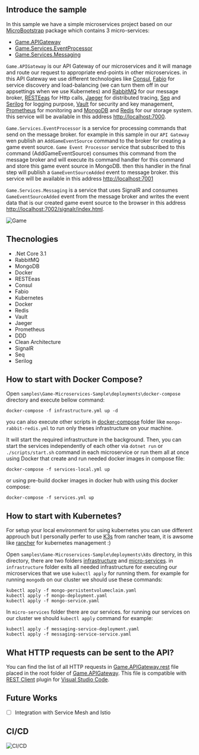 **Introduce the sample**
----------------
In this sample we have a simple microservices project based on our [MicroBootstrap](https://github.com/mehdihadeli/MicroBootstrap/tree/master/src/MicroBootstrap) package which contains 3 micro-services: 
* [Game.APIGateway](https://github.com/mehdihadeli/MicroBootstrap/tree/master/samples/Game-Microservices-Sample/Game.APIGateway)
* [Game.Services.EventProcessor](https://github.com/mehdihadeli/MicroBootstrap/tree/master/samples/Game-Microservices-Sample/Game.Services.EventProcessor)
* [Game.Services.Messaging](https://github.com/mehdihadeli/MicroBootstrap/tree/master/samples/Game-Microservices-Sample/Game.Services.Messaging)
 
 `Game.APIGateway` is our API Gateway of our microservices and it will manage and route our request to appropriate end-points in other microservices. in this API Gateway we use different technologies like [Consul](https://www.consul.io/), [Fabio](https://fabiolb.net/) for service discovery and load-balancing (we can turn them off in our appsettings when we use Kubernetes) and [RabbitMQ](https://www.rabbitmq.com/) for our message broker, [RESTEeas](https://github.com/canton7/RestEase) for Http calls, [Jaeger](https://www.jaegertracing.io/) for distributed tracing, [Seq](https://datalust.co/) and [Serilog](https://serilog.net/) for logging purpose, [Vault](https://www.vaultproject.io/) for security and key management, [Prometheus](https://prometheus.io/) for monitoring and [MongoDB](https://www.mongodb.com/) and [Redis](https://redis.io/) for our storage system. this service will be available in this address [http://localhost:7000](http://localhost:7000).
 
 `Game.Services.EventProcessor` is a service for processing commands that send on the message broker. for example in this sample in our `API Gateway` wen publish an `AddGameEventSource` command to the broker for creating a game event source. `Game Event Processor` service that subscribed to this command (AddGameEventSource) consumes this command from the message broker and will execute its command handler for this command and store this game event source in MongoDB. then this handler in the final step will publish a `GameEventSourceAdded` event to message broker. this service will be available in this address [http://localhost:7001](http://localhost:7001)
 
 `Game.Services.Messaging` is a service that uses SignalR and consumes `GameEventSourceAdded` event from the message broker and writes the event data that is our created game event source to the browser in this address [http://localhost:7002/signalr/index.html](http://localhost:7002/signalr/index.html).
 
 
 ![Game](https://github.com/mehdihadeli/MicroBootstrap/blob/master/samples/Game-Microservices-Sample/image.jpg?raw=true)
 
**Thecnologies**
----------------
* .Net Core 3.1
* RabbitMQ
* MongoDB
* Docker
* RESTEeas
* Consul
* Fabio
* Kubernetes
* Docker
* Redis
* Vault
* Jaeger
* Prometheus
* DDD
* Clean Architecture
* SignalR
* Seq
* Serilog


**How to start with Docker Compose?**
----------------

Open `samples\Game-Microservices-Sample\deployments\docker-compose` directory and execute bellow command:

```
docker-compose -f infrastructure.yml up -d
```
you can also execute other scripts in [docker-compose](https://github.com/mehdihadeli/MicroBootstrap/tree/master/samples/Game-Microservices-Sample/deployments/docker-compose) folder like `mongo-rabbit-redis.yml` to run only theses infrastructure on your machine.

It will start the required infrastructure in the background. Then, you can start the services independently of each other via `dotnet run` or `./scripts/start.sh` command in each microservice or run them all at once using Docker that create and run needed docker images in compose file:

```
docker-compose -f services-local.yml up
```
or using pre-build docker images in docker hub with using this docker compose:

```
docker-compose -f services.yml up
```

**How to start with Kubernetes?**
----------------
For setup your local environment for using kubernetes you can use different approuch but I personally perfer to use [K3s](https://k3s.io/) from rancher team, it is awsome like [rancher](https://rancher.com/) for kubernetes management :)        

Open `samples\Game-Microservices-Sample\deployments\k8s` directory, in this directory, there are two folders [infrastructure](https://github.com/mehdihadeli/MicroBootstrap/tree/master/samples/Game-Microservices-Sample/deployments/k8s/infrastructure) and [micro-services](https://github.com/mehdihadeli/MicroBootstrap/tree/master/samples/Game-Microservices-Sample/deployments/k8s/micro-services). in `infrastructure` folder exits all needed infrastructure for executing our microservices that we use `kubectl apply` for running them. for example for running `mongodb` on our cluster we should use these commands:

```
kubectl apply -f mongo-persistentvolumeclaim.yaml
kubectl apply -f mongo-deployment.yaml
kubectl apply -f mongo-service.yaml
```
In `micro-services` folder there are our services. for running our services on our cluster we should `kubectl apply` command for example:

```
kubectl apply -f messaging-service-deployment.yaml
kubectl apply -f messaging-service-service.yaml
```

**What HTTP requests can be sent to the API?**
----------------

You can find the list of all HTTP requests in [Game.APIGateway.rest](https://github.com/mehdihadeli/MicroBootstrap/blob/master/samples/Game-Microservices-Sample/Game.APIGateway/Game.APIGateway.rest) file placed in the root folder of [Game.APIGateway](https://github.com/mehdihadeli/MicroBootstrap/tree/master/samples/Game-Microservices-Sample/Game.APIGateway).
This file is compatible with [REST Client](https://marketplace.visualstudio.com/items?itemName=humao.rest-client) plugin for [Visual Studio Code](https://code.visualstudio.com).


**Future Works**
----------------
-  [ ] Integration with Service Mesh and Istio

**CI/CD**
----------------
 
 ![CI/CD](https://github.com/mehdihadeli/MicroBootstrap/blob/master/samples/Game-Microservices-Sample/ci-cd.png?raw=true)
